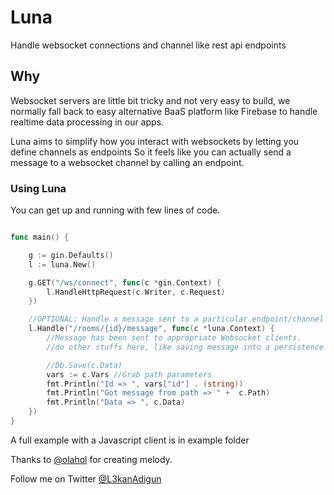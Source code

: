 # Luna
Handle websocket connections and channel like rest api endpoints

## Why
Websocket servers are little bit tricky and not very easy to build, we normally fall back to easy alternative BaaS platform like Firebase to handle realtime data processing in our apps.

Luna aims to simplify how you interact with websockets by letting you define channels as endpoints So it feels like you can actually send a message to a websocket channel by calling an endpoint.

### Using Luna
You can get up and running with few lines of code.

```Go

func main() {

	g := gin.Defaults()
	l := luna.New()

	g.GET("/ws/connect", func(c *gin.Context) {
		l.HandleHttpRequest(c.Writer, c.Request)
	})

	//OPTIONAL: Handle a message sent to a particular endpoint/channel
	l.Handle("/rooms/{id}/message", func(c *luna.Context) {
		//Message has been sent to appropriate Websocket clients.
		//do other stuffs here, like saving message into a persistence layer?

		//Db.Save(c.Data)
		vars := c.Vars //Grab path parameters
		fmt.Println("Id => ", vars["id"] . (string))
		fmt.Println("Got message from path => " +  c.Path)
		fmt.Println("Data => ", c.Data)
	})
}
```

A full example with a Javascript client is in example folder

Thanks to [@olahol](https://github.com/olahol/melody) for creating melody.

Follow me on Twitter [@L3kanAdigun](https://twitter.com/L3kanAdigun)
